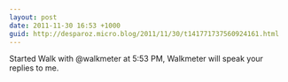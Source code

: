 ```yaml
---
layout: post
date: 2011-11-30 16:53 +1000
guid: http://desparoz.micro.blog/2011/11/30/t141771737560924161.html
---
```

Started Walk with @walkmeter at 5:53 PM, Walkmeter will speak your replies to me.
